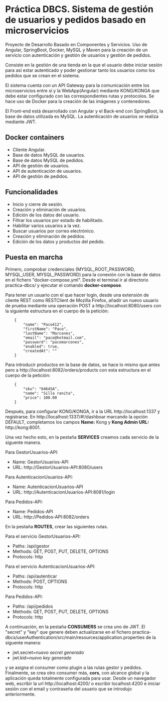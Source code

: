 # Práctica DBCS. Sistema de gestión de usuarios y pedidos basado en microservicios
Proyecto de Desarrollo Basado en Componentes y Servicios. Uso de Angular, SpringBoot, Docker, MySQL y Maven para la creación de un servicio con autenticación y gestión de usuarios y gestión de pedidos.

Consiste en la gestión de una tienda
en la que el usuario debe iniciar sesión para así estar autenticado y poder gestionar tanto los
usuarios como los pedidos que se crean en el sistema.

El sistema cuenta con un API Gateway para la comunicación entre los microservicios 
entre sí y la WebApp(Angular) mediante KONG/KONGA que debe estar configurado con las
correspondientes rutas y protocolos. Se hace uso de Docker para la creación de las imágenes y
contenedores. 

El Front-end está desarrollado con Angular y el Back-end con SpringBoot, 
la base de datos utilizada es MySQL. La autenticación de usuarios se realiza mediante JWT.

## Docker containers
* Cliente Angular.
* Base de datos MySQL de usuarios.
* Base de datos MySQL de pedidos.
* API de gestión de usuarios.
* API de autenticación de usuarios.
* API de gestión de pedidos.

## Funcionalidades

* Inicio y cierre de sesión.
* Creación y eliminación de usuarios.
* Edición de los datos del usuario.
* Filtrar los usuarios por estado de habilitado.
* Habilitar varios usuarios a la vez.
* Buscar usuarios por correo electrónico.
* Creación y eliminación de pedidos.
* Edición de los datos y productos del pedido.

## Puesta en marcha

Primero, comprobar credenciales (MYSQL_ROOT_PASSWORD, MYSQL_USER, MYSQL_PASSWORD) para la conexión con la base de datos en el fichero "docker-compose.yml". Desde el terminal ir al directorio practica-dbcs/ y ejecutar el comando **docker-compose**.

Para tener un usuario con el que hacer login, desde una extensión de cliente REST como RESTClient de Mozilla Firefox, añadir un nuevo 
usuario de prueba mediante una operación POST a http://localhost:8080/users con la siguiente estructura en el cuerpo de la petición:
	
		{
			"name": "Paco412",
			"firstName": "Paco",
			"lastName": "Marcones",
			"email": "paco@hotmail.com",
			"password": "pacomarcones",
			"enabled": true,
			"createdAt": ""
		}
    
Para introducir productos en la base de datos, se hace lo mismo que antes pero a http://localhost:8082/orders/products con esta estructura en el cuerpo de la petición:
  
		{
			"sku": "6464SA",
			"name": "Silla ranita",
			"price": 100.00
		}

Después, para configurar KONG/KONGA, ir a la URL http://localhost:1337 y registrarse. En http://localhost:1337/#!/dashboar marcando la opción DEFAULT, completamos los campos **Name:** Kong y **Kong Admin URL:** http://kong:8001.

Una vez hecho esto, en la pestaña **SERVICES** creamos cada servicio de la siguente manera.

Para GestorUsuarios-API:
 - Name: GestorUsuarios-API
 - URL: http://GestorUsuarios-API:8080/users
 
Para AutenticacionUsuarios-API:
  - Name: AutenticacionUsuarios-API
  - URL: http://AutenticacionUsuarios-API:8081/login
  
Para Pedidos-API:
  - Name: Pedidos-API
  - URL: http://Pedidos-API:8082/orders
  
En la pestaña **ROUTES**, crear las siguientes rutas. 

Para el servicio GestorUsuarios-API:
 - Paths: /api/gestor
 - Methods: GET, POST, PUT, DELETE, OPTIONS
 - Protocols: http
 
Para el servicio AutenticacionUsuarios-API:
 - Paths: /api/autenticar
 - Methods: POST, OPTIONS
 - Protocols: http
  
Para Pedidos-API:
 - Paths: /api/pedidos
 - Methods: GET, POST, PUT, DELETE, OPTIONS
 - Protocols: http
 
A continuación, en la pestaña **CONSUMERS** se crea uno de JWT. El "secret" y "key" que genere deben actualizarse en el fichero
practica-dbcs/userAuthentication/src/main/resources/application.properties de la siguente manera:
 
 - jwt.secret=*nuevo secret generado*
 - jwt.kid=*nuevo key generado*
 
y se asigna el consumer como plugin a las rutas gestor y pedidos.
Finalmente, se crea otro consumer más, **cors**, con alcance global y la aplicación queda totalmente configurada para usar. Desde un navegador web, escribir la url http://localhost:4200/ o escribir localhost:4200 e iniciar sesión con el email y contraseña del usuario que se introdujo anteriormente.

